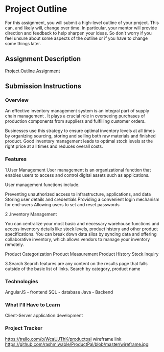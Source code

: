 # Project Outline
For this assignment, you will submit a high-level outline of your project. This can, and likely will, change over time. In particular, your mentor will provide direction and feedback to help sharpen your ideas. So don't worry if you feel unsure about some aspects of the outline or if you have to change some things later.

## Assignment Description
[Project Outline Assignment](https://education.launchcode.org/liftoff/modules/assignments/project-outline)

## Submission Instructions

### Overview
An effective inventory management system is an integral part of supply chain management . It plays a crucial role in overseeing purchases of production components from suppliers and fulfilling customer orders.

 Businesses use this strategy to ensure optimal inventory levels at all times by organizing sourcing, storing and selling both raw materials and finished product. Good inventory management leads to optimal stock levels at the right price at all times and reduces overall costs.
 
### Features
1.User Management 
User management is an organizational function that enables users to access and control digital assets such as applications.

User management functions include.

Preventing unauthorized access to infrastructure, applications, and data
Storing user details and credentials
Providing a convenient login mechanism for end-users
Allowing users to set and reset passwords

2 .Inventory Management

You can centralize your most basic and necessary warehouse functions and access inventory details like stock levels, product history and other product specifications. You can break down data silos by syncing data and offering collaborative inventory, which allows vendors to manage your inventory remotely.

Product Categorization
Product Measurement
Product History
Stock Inquiry

3.Search 
Search features are any content on the results page that falls outside of the basic list of links. 
Search by category, product name

### Technologies
AngularJS - frontend
SQL - database 
Java - Backend

### What I'll Have to Learn
Client-Server application development

### Project Tracker
https://trello.com/b/WcaUJThK/productpal
wireframe link
https://github.com/rashmiwable/ProductPal/blob/master/wireframe.jpg